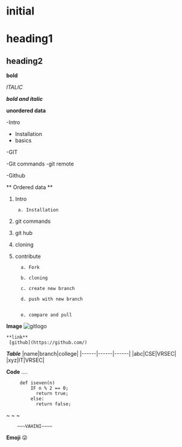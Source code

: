 # initial
# heading1
## heading2
**bold**

*ITALIC*

***bold and italic***

**unordered data**

-Intro

  * Installation
  * basics

-GIT

 -Git commands
 -git remote
 
-Github
 
 ** Ordered data **
 
 1. Intro
 
         a. Installation
  
 2. git commands
 3. git hub
 4. cloning
 5. contribute
 
          a. Fork
    
          b. cloning
          
          c. create new branch
          
          d. push with new branch
          
          
          e. compare and pull
          
          
   **Image**
     ![gitlogo](https://www.freecodecamp.org/news/content/images/size/w2000/2019/11/cover-pic.jpeg)
     
    **link**
     [github](https://github.com/)
      
      
  ***Table***
|name|branch|college|
|------|------|------|
|abc|CSE|VRSEC|
|xyz|IT|VRSEC|
    
    
  **Code**
    ....
    
         def iseven(n)
             IF n % 2 == 0;
               return true;
             else:
               return false;
   ~ ~ ~
        
        ~~~VAHINI~~~~
        
        
   **Emoji**
        :stuck_out_tongue_winking_eye:
   
